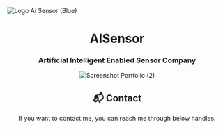 ![Logo Ai Sensor (Blue)](https://github.com/faishalwahiduddin/AISensor.id/assets/15316893/be15b7c0-4d77-47b7-8cf1-b7444eea379f)



<h1 align="center">AISensor</h1> 
<h3 align="center">Artificial Intelligent Enabled Sensor Company</h3>

<div align="center">

![Screenshot Portfolio (2)](https://github.com/faishalwahiduddin/AISensor.id/assets/15316893/1cddc29d-8f5d-475b-b8c2-7bc4844e0139)


## 📬 Contact


If you want to contact me, you can reach me through below handles.
